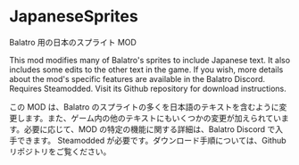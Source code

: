 # JapaneseSprites
Balatro 用の日本のスプライト MOD

This mod modifies many of Balatro's sprites to include Japanese text. It also includes some edits to the other text in the game. If you wish, more details about the mod's specific features are available in the Balatro Discord.
Requires Steamodded. Visit its Github repository for download instructions.

この MOD は、Balatro のスプライトの多くを日本語のテキストを含むように変更します。また、ゲーム内の他のテキストにもいくつかの変更が加えられています。必要に応じて、MOD の特定の機能に関する詳細は、Balatro Discord で入手できます。
Steamodded が必要です。ダウンロード手順については、Github リポジトリをご覧ください。
